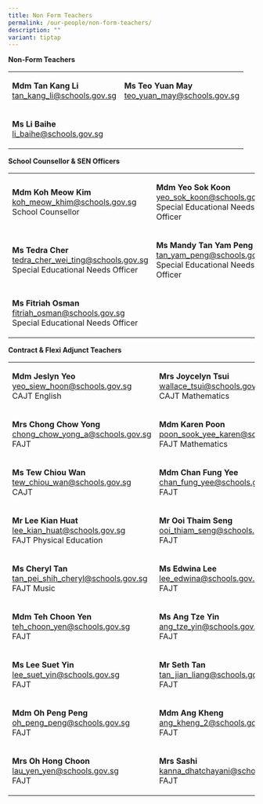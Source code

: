 ```yaml
---
title: Non Form Teachers
permalink: /our-people/non-form-teachers/
description: ""
variant: tiptap
---
```

<p><strong>Non-Form Teachers</strong>
</p>
<table style="minWidth: 50px">
<colgroup>
<col>
<col>
</colgroup>
<tbody>
<tr>
<td rowspan="1" colspan="1">
<p><strong>Mdm Tan Kang Li</strong>
<br><a href="mailto:tan_kang_li@schools.gov.sg" rel="noopener noreferrer nofollow" target="_blank">tan_kang_li@schools.gov.sg</a>
</p>
</td>
<td rowspan="1" colspan="1">
<p><strong>Ms Teo Yuan May<a href="mailto:teo_yuan_may@schools.gov.sg" rel="noopener noreferrer nofollow" target="_blank"><br></a></strong>
<a href="mailto:teo_yuan_may@schools.gov.sg" rel="noopener noreferrer nofollow" target="_blank"><u>teo_yuan_may@schools.gov.sg</u>
</a>
</p>
</td>
</tr>
<tr>
<td rowspan="1" colspan="1">
<p><strong>Ms Li Baihe</strong>
<br><a href="mailto:li_baihe@schools.gov.sg" rel="noopener noreferrer nofollow" target="_blank">li_baihe@schools.gov.sg</a>
</p>
</td>
<td rowspan="1" colspan="1">
<p></p>
</td>
</tr>
</tbody>
</table>
<p><strong>School Counsellor &amp; SEN Officers</strong>
</p>
<table style="minWidth: 50px">
<colgroup>
<col>
<col>
</colgroup>
<tbody>
<tr>
<td rowspan="1" colspan="1">
<p><strong>Mdm Koh Meow Kim<br></strong><a href="mailto:koh_meow_khim@schools.gov.sg" rel="noopener noreferrer nofollow" target="_blank">koh_meow_khim@schools.gov.sg</a>
<br>School Counsellor</p>
</td>
<td rowspan="1" colspan="1">
<p><strong>Mdm Yeo Sok Koon</strong>
<br><a href="mailto:yeo_sok_koon@schools.gov.sg" rel="noopener noreferrer nofollow" target="_blank">yeo_sok_koon@schools.gov.sg</a>
<br>Special Educational Needs Officer</p>
</td>
</tr>
<tr>
<td rowspan="1" colspan="1">
<p><strong>Ms Tedra Cher<br></strong><a href="mailto:tedra_cher_wei_ting@schools.gov.sg" rel="noopener noreferrer nofollow" target="_blank">tedra_cher_wei_ting@schools.gov.sg</a>
<br>Special Educational Needs Officer</p>
</td>
<td rowspan="1" colspan="1">
<p><strong>Ms Mandy Tan Yam Peng<br></strong><a href="mailto:tan_yam_peng@schools.gov.sg" rel="noopener noreferrer nofollow" target="_blank">tan_yam_peng@schools.gov.sg</a>
<br>Special Educational Needs Officer</p>
</td>
</tr>
<tr>
<td rowspan="1" colspan="1">
<p><strong>Ms Fitriah Osman<br></strong><a href="mailto:fitriah_osman@schools.gov.sg" rel="noopener noreferrer nofollow" target="_blank">fitriah_osman@schools.gov.sg</a>
<br>Special Educational Needs Officer</p>
</td>
<td rowspan="1" colspan="1">
<p></p>
</td>
</tr>
</tbody>
</table>
<p><strong>Contract &amp; Flexi Adjunct Teachers</strong>
</p>
<table style="minWidth: 50px">
<colgroup>
<col>
<col>
</colgroup>
<tbody>
<tr>
<td rowspan="1" colspan="1">
<p><strong>Mdm Jeslyn Yeo</strong>
<br><a href="mailto:yeo_siew_hoon@schools.gov.sg" rel="noopener noreferrer nofollow" target="_blank">yeo_siew_hoon@schools.gov.sg</a>
<br>CAJT English</p>
</td>
<td rowspan="1" colspan="1">
<p><strong>Mrs Joycelyn Tsui<br></strong><a href="mailto:wallace_tsui@schools.gov.sg" rel="noopener noreferrer nofollow" target="_blank">wallace_tsui@schools.gov.sg</a><strong><a href="mailto:khoo_kim_kim@school.gov.sg" rel="noopener noreferrer nofollow" target="_blank"><br></a></strong>CAJT&nbsp;Mathematics</p>
</td>
</tr>
<tr>
<td rowspan="1" colspan="1">
<p><strong>Mrs Chong Chow Yong<br></strong><a href="mailto:chong_chow_yong_a@schools.gov.sg" rel="noopener noreferrer nofollow" target="_blank">chong_chow_yong_a@schools.gov.sg</a>
<br>FAJT</p>
</td>
<td rowspan="1" colspan="1">
<p><strong>Mdm Karen Poon<br></strong><a href="mailto:poon_sook_yee_karen@schools.gov.sg" rel="noopener noreferrer nofollow" target="_blank">poon_sook_yee_karen@schools.gov.sg</a>
<br>FAJT Mathematics</p>
</td>
</tr>
<tr>
<td rowspan="1" colspan="1">
<p><strong>Ms Tew Chiou Wan<br></strong><a href="mailto:tew_chiou_wan@schools.gov.sg" rel="noopener noreferrer nofollow" target="_blank">tew_chiou_wan@schools.gov.sg</a>
<br>CAJT</p>
</td>
<td rowspan="1" colspan="1">
<p><strong>Mdm Chan Fung Yee<br></strong><a href="mailto:chan_fung_yee@schools.gov.sg" rel="noopener noreferrer nofollow" target="_blank">chan_fung_yee@schools.gov.sg</a>
<br>FAJT</p>
</td>
</tr>
<tr>
<td rowspan="1" colspan="1">
<p><strong>Mr Lee Kian Huat<br></strong><a href="mailto:lee_kian_huat@schools.gov.sg" rel="noopener noreferrer nofollow" target="_blank">lee_kian_huat@schools.gov.sg</a>
<br>FAJT Physical Education</p>
</td>
<td rowspan="1" colspan="1">
<p><strong>Mr Ooi Thaim Seng<br></strong><a href="mailto:ooi_thiam_seng@schools.gov.sg" rel="noopener noreferrer nofollow" target="_blank">ooi_thiam_seng@schools.gov.sg</a>
<br>FAJT</p>
</td>
</tr>
<tr>
<td rowspan="1" colspan="1">
<p><strong>Ms Cheryl Tan<br></strong><a href="mailto:tan_pei_shih_cheryl@schools.gov.sg" rel="noopener noreferrer nofollow" target="_blank">tan_pei_shih_cheryl@schools.gov.sg</a>
<br>FAJT Music</p>
</td>
<td rowspan="1" colspan="1">
<p><strong>Ms Edwina Lee<br></strong><a href="mailto:lee_edwina@schools.gov.sg" rel="noopener noreferrer nofollow" target="_blank">lee_edwina@schools.gov.sg</a>
<br>FAJT</p>
</td>
</tr>
<tr>
<td rowspan="1" colspan="1">
<p><strong>Mdm Teh Choon Yen<br></strong><a href="mailto:teh_choon_yen@schools.gov.sg" rel="noopener noreferrer nofollow" target="_blank">teh_choon_yen@schools.gov.sg</a>
<br>FAJT</p>
</td>
<td rowspan="1" colspan="1">
<p><strong>Ms Ang Tze Yin</strong>
<br><a href="mailto:ang_tze_yin@schools.gov.sg" rel="noopener noreferrer nofollow" target="_blank">ang_tze_yin@schools.gov.sg</a>
<br>FAJT</p>
</td>
</tr>
<tr>
<td rowspan="1" colspan="1">
<p><strong>Ms Lee Suet Yin<br></strong><a href="mailto:lee_suet_yin@schools.gov.sg" rel="noopener noreferrer nofollow" target="_blank">lee_suet_yin@schools.gov.sg</a>
<br>FAJT</p>
</td>
<td rowspan="1" colspan="1">
<p><strong>Mr Seth Tan</strong>
<br><a href="mailto:tan_jian_liang@schools.gov.sg" rel="noopener noreferrer nofollow" target="_blank">tan_jian_liang@schools.gov.sg</a><strong><br></strong>FAJT</p>
</td>
</tr>
<tr>
<td rowspan="1" colspan="1">
<p><strong>Mdm Oh Peng Peng</strong>
<br><a href="mailto:oh_peng_peng@schools.gov.sg" rel="noopener noreferrer nofollow" target="_blank">oh_peng_peng@schools.gov.sg</a>
<br>FAJT</p>
</td>
<td rowspan="1" colspan="1">
<p><strong>Mdm Ang Kheng</strong>
<br><a href="mailto:ang_kheng_2@schools.gov.sg" rel="noopener noreferrer nofollow" target="_blank">ang_kheng_2@schools.gov.sg</a>
<br>FAJT</p>
</td>
</tr>
<tr>
<td rowspan="1" colspan="1">
<p><strong>Mrs Oh Hong Choon</strong>
<br><a href="mailto:lau_yen_yen@schools.gov.sg" rel="noopener noreferrer nofollow" target="_blank">lau_yen_yen@schools.gov.sg</a>
<br>FAJT</p>
</td>
<td rowspan="1" colspan="1">
<p><strong>Mrs Sashi</strong>
<br><a href="mailto:kanna_dhatchayani@schools.gov.sg" rel="noopener noreferrer nofollow" target="_blank">kanna_dhatchayani@schools.gov.sg</a>
<br>FAJT</p>
</td>
</tr>
</tbody>
</table>
<p></p>